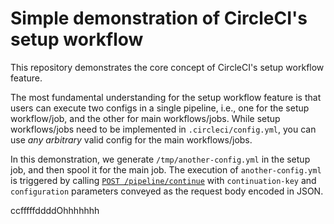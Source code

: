 # Simple demonstration of CircleCI's setup workflow

This repository demonstrates the core concept of CircleCI's setup workflow feature.

The most fundamental understanding for the setup workflow feature is that users can execute two configs in a single pipeline, i.e., one for the setup workflow/job, and the other for main workflows/jobs. While setup workflows/jobs need to be implemented in `.circleci/config.yml`, you can use _any arbitrary_ valid config for the main workflows/jobs.

In this demonstration, we generate `/tmp/another-config.yml` in the setup job, and then spool it for the main job. The execution of `another-config.yml` is triggered by calling [`POST /pipeline/continue`](https://circleci.com/docs/api/v2/#operation/continuePipeline) with `continuation-key` and `configuration` parameters conveyed as the request body encoded in JSON.

ccfffffddddOhhhhhhh
